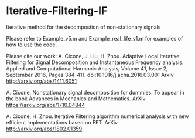 # Iterative-Filtering-IF
Iterative method for the decompostion of non-stationary signals

Please refer to Example_v5.m and Example_real_life_v1.m for examples of how to use the code.

Please cite our work:
A. Cicone, J. Liu, H. Zhou. Adaptive Local Iterative Filtering for Signal Decomposition and Instantaneous Frequency analysis. Applied and Computational Harmonic Analysis, Volume 41, Issue 2, September 2016, Pages 384-411. doi:10.1016/j.acha.2016.03.001
Arxiv http://arxiv.org/abs/1411.6051

A. Cicone. Nonstationary signal decomposition for dummies. 
To appear in the book Advances in Mechanics and Mathematics.
ArXiv https://arxiv.org/abs/1710.04844

A. Cicone, H. Zhou. Iterative Filtering algorithm numerical analysis 
with new efficient implementations based on FFT. 
ArXiv http://arxiv.org/abs/1802.01359


